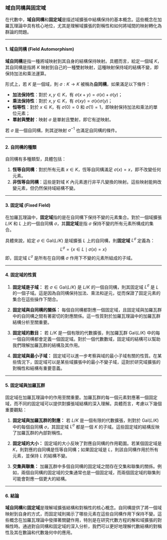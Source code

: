 ### **域自同構與固定域**

在代數中，**域自同構**和**固定域**是描述域擴張中結構保持的基本概念。這些概念在加羅瓦理論中具有核心地位，尤其是理解域擴張的對稱性和如何將域間的映射轉化為群論的問題。

---

#### **1. 域自同構 (Field Automorphism)**

**域自同構**是指一種將域映射到其自身的結構保持映射。具體而言，給定一個域 $K$，其自同構是指將 $K$ 映射到自己的一種雙射映射，這種映射保持域的結構不變，即保持加法和乘法運算。

形式上，若 $K$ 是一個域，則 $\sigma: K \to K$ 被稱為**自同構**，如果滿足以下條件：
- **加法保持性**：對於 $x, y \in K$，有 $\sigma(x + y) = \sigma(x) + \sigma(y)$；
- **乘法保持性**：對於 $x, y \in K$，有 $\sigma(xy) = \sigma(x)\sigma(y)$；
- **恒等性**：對於 $x \in K$，有 $\sigma(0) = 0$ 和 $\sigma(1) = 1$，即映射保持加法和乘法的單位元素；
- **單射與雙射**：映射 $\sigma$ 是單射且雙射，即它有逆映射。

若 $\sigma$ 是一個自同構，則其逆映射 $\sigma^{-1}$ 也滿足自同構的條件。

---

#### **2. 自同構的種類**

自同構有多種類型，具體包括：
1. **恆等自同構**：對於所有元素 $x \in K$，恆等自同構滿足 $\sigma(x) = x$，即不改變任何元素。
2. **非恆等自同構**：這些是對域 $K$ 內元素進行非平凡變換的映射。這些映射能夠改變元素，但仍然保持域結構不變。

---

#### **3. 固定域 (Fixed Field)**

在加羅瓦理論中，**固定域**指的是在自同構下保持不變的元素集合。對於一個域擴張 $L/K$ 和 $L$ 上的一個自同構 $\sigma$，其**固定域**是指 $\sigma$ 保持不變的所有元素所構成的集合。

具體來說，給定 $\sigma \in \text{Gal}(L/K)$ 是域擴張 $L$ 上的自同構，則**固定域** $L^\sigma$ 定義為：
$$L^\sigma = \{ x \in L \mid \sigma(x) = x \}$$
即，固定域 $L^\sigma$ 是所有在自同構 $\sigma$ 作用下不變的元素所組成的子域。

---

#### **4. 固定域的性質**

1. **固定域是子域：**
   若 $\sigma \in \text{Gal}(L/K)$ 是 $L/K$ 的一個自同構，則其固定域 $L^\sigma$ 是 $L$ 的一個子域。這是因為自同構保持加法、乘法和逆元，從而保證了固定元素的集合在這些操作下閉合。

2. **固定域與自同構的關係：**
   每個自同構都對應一個固定域，且固定域與加羅瓦群中的自同構之間有著密切的對應關係。這一性質對於加羅瓦理論中的加羅瓦群結構分析至關重要。

3. **固定域的數目：**
   若 $L/K$ 是一個有限的代數擴張，則加羅瓦群 $\text{Gal}(L/K)$ 中的每一個自同構都會定義一個固定域。對於一個代數數域，固定域的結構可以幫助我們理解加羅瓦群的結構及其作用。

4. **固定域與最小子域：**
   固定域可以進一步考察與域的最小子域有關的性質。在某些情況下，固定域可以是某些域擴張中的最小不變子域，這對於研究域擴張的對稱性和結構有重要意義。

---

#### **5. 固定域與加羅瓦群**

固定域在加羅瓦理論中的作用至關重要。加羅瓦群的每一個元素對應著一個固定域，而不同的固定域可以提供對擴張域結構的深入理解。具體而言，考慮以下幾個重要觀點：
1. **固定域與加羅瓦群的對應：**
   若 $L/K$ 是一個有限的代數擴張，則對於 $\text{Gal}(L/K)$ 中的每個自同構 $\sigma$，其固定域 $L^\sigma$ 都是一個 $K$ 的子域。這些固定域的結構反映了加羅瓦群的內部對稱性。

2. **固定域的大小：**
   固定域的大小反映了對應自同構的作用範圍。若某個固定域是 $K$，則對應的自同構是恆等自同構；如果固定域是 $L$，則該自同構作用於所有元素，並保持 $L$ 的結構不變。

3. **交集與聯集：**
   加羅瓦群中多個自同構的固定域之間存在交集和聯集的關係。例如，兩個自同構的固定域的交集通常也是一個固定域，而兩個固定域的聯集則可能會對應一個更大的結構。

---

#### **6. 結論**

**域自同構**和**固定域**是理解域擴張結構和對稱性的核心概念。自同構提供了將一個域映射到自身的方式，而固定域則揭示了哪些元素在這些自同構作用下保持不變。這些概念在加羅瓦理論中發揮著關鍵作用，特別是在研究代數方程的解和域擴張的對稱性時。通過對自同構和固定域的深入分析，我們可以更好地理解代數結構的對稱性及其在數論和代數幾何中的應用。
